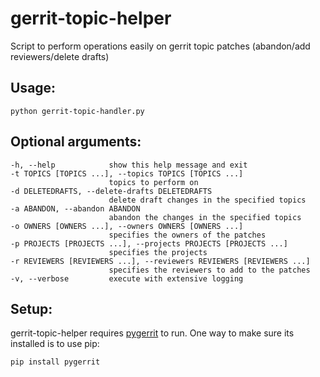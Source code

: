 # gerrit-topic-helper
Script to perform operations easily on gerrit topic patches (abandon/add reviewers/delete drafts)

## Usage:

    python gerrit-topic-handler.py

## Optional arguments:

    -h, --help            show this help message and exit
    -t TOPICS [TOPICS ...], --topics TOPICS [TOPICS ...]
                          topics to perform on
    -d DELETEDRAFTS, --delete-drafts DELETEDRAFTS
                          delete draft changes in the specified topics
    -a ABANDON, --abandon ABANDON
                          abandon the changes in the specified topics
    -o OWNERS [OWNERS ...], --owners OWNERS [OWNERS ...]
                          specifies the owners of the patches
    -p PROJECTS [PROJECTS ...], --projects PROJECTS [PROJECTS ...]
                          specifies the projects
    -r REVIEWERS [REVIEWERS ...], --reviewers REVIEWERS [REVIEWERS ...]
                          specifies the reviewers to add to the patches
    -v, --verbose         execute with extensive logging

## Setup:

gerrit-topic-helper requires [pygerrit](https://github.com/sonyxperiadev/pygerrit) to run.
One way to make sure its installed is to use pip:

    pip install pygerrit

